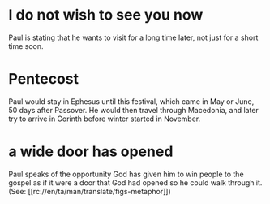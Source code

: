 # I do not wish to see you now

Paul is stating that he wants to visit for a long time later, not just for a short time soon.

# Pentecost

Paul would stay in Ephesus until this festival, which came in May or June, 50 days after Passover. He would then travel through Macedonia, and later try to arrive in Corinth before winter started in November.

# a wide door has opened

Paul speaks of the opportunity God has given him to win people to the gospel as if it were a door that God had opened so he could walk through it. (See: [[rc://en/ta/man/translate/figs-metaphor]])